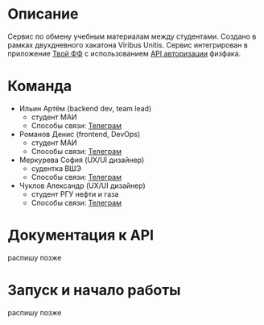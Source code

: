 # Описание
Сервис по обмену учебным материалам между студентами. Создано в рамках двухдневного хакатона Viribus Unitis. Сервис интегрирован в приложение [Твой ФФ](https://app.profcomff.com/)
с использованием [API авторизации](https://github.com/profcomff/auth-api) физфака.

# Команда
- Ильин Артём (backend dev, team lead)
	- студент МАИ
	- Способы связи: [Телеграм](https://t.me/LightChimera)
- Романов Денис (frontend, DevOps)
	- студент МАИ
	- Способы связи: [Телеграм](https://t.me/y7o4ka)
- Меркурева София (UX/UI дизайнер)
	- судентка ВШЭ
	- Способы связи: [Телеграм](https://t.me/sofimerk)
- Чуклов Александр (​UX/UI дизайнер)
	- студент РГУ нефти и газа
	- Способы связи: [Телеграм](https://t.me/dyrtand)


# Документация к API 
распишу позже

# Запуск и начало работы
распишу позже
